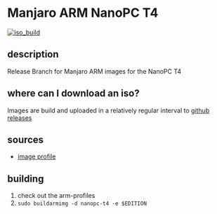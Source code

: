 # Manjaro ARM NanoPC T4
[![iso_build](https://github.com/manjaro-arm/nanopc-t4-images/workflows/image_build_all/badge.svg)](https://github.com/manjaro-arm/nanopc-t4-images/actions)

## description

Release Branch for Manjaro ARM images for the NanoPC T4

## where can I download an iso?

Images are build and uploaded in a relatively regular interval to [github releases](https://github.com/manjaro-arm/nanopc-t4-images/releases)

## sources

- [image profile](https://github.com/manjaro-pinephone/arm-profiles)

## building

1. check out the arm-profiles
2. `sudo buildarmimg -d nanopc-t4 -e $EDITION`
